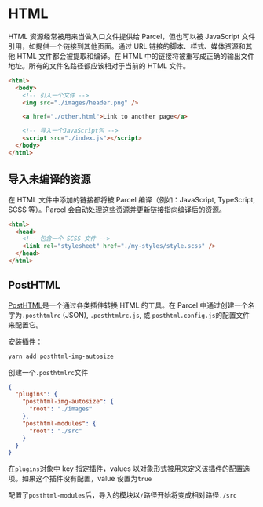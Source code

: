 # HTML

HTML 资源经常被用来当做入口文件提供给 Parcel，但也可以被 JavaScript 文件引用，如提供一个链接到其他页面。通过 URL 链接的脚本、样式、媒体资源和其他 HTML 文件都会被提取和编译。在 HTML 中的链接将被重写成正确的输出文件地址。所有的文件名路径都应该相对于当前的 HTML 文件。

```html
<html>
  <body>
    <!-- 引入一个文件 -->
    <img src="./images/header.png" />

    <a href="./other.html">Link to another page</a>

    <!-- 导入一个JavaScript包 -->
    <script src="./index.js"></script>
  </body>
</html>
```

## 导入未编译的资源

在 HTML 文件中添加的链接都将被 Parcel 编译（例如：JavaScript, TypeScript, SCSS 等）。Parcel 会自动处理这些资源并更新链接指向编译后的资源。

```html
<html>
  <head>
    <!-- 包含一个 SCSS 文件 -->
    <link rel="stylesheet" href="./my-styles/style.scss" />
  </head>
</html>
```

## PostHTML

[PostHTML](https://github.com/posthtml/posthtml)是一个通过各类插件转换 HTML 的工具。在 Parcel 中通过创建一个名字为`.posthtmlrc` (JSON), `.posthtmlrc.js`, 或 `posthtml.config.js`的配置文件来配置它。

安装插件：

```bash
yarn add posthtml-img-autosize
```

创建一个`.posthtmlrc`文件

```json
{
  "plugins": {
    "posthtml-img-autosize": {
      "root": "./images"
    },
    "posthtml-modules": {
      "root": "./src"
    }
  }
}
```

在`plugins`对象中 key 指定插件，values 以对象形式被用来定义该插件的配置选项。如果这个插件没有配置，value 设置为`true`

配置了`posthtml-modules`后，导入的模块以`/`路径开始将变成相对路径`./src`
